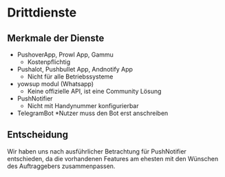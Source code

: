 # Drittdienste

## Merkmale der Dienste
* PushoverApp, Prowl App, Gammu	
  * Kostenpflichtig
* Pushalot, Pushbullet App, Andnotify App
  * Nicht für alle Betriebssysteme
* yowsup modul (Whatsapp)
  * Keine offizielle API, ist eine Community Lösung
* PushNotifier
  * Nicht mit Handynummer konfigurierbar
* TelegramBot
  *Nutzer muss den Bot erst anschreiben 

## Entscheidung
Wir haben uns nach ausführlicher Betrachtung für PushNotifier entschieden, da die vorhandenen Features am ehesten mit den Wünschen des Auftraggebers zusammenpassen.
